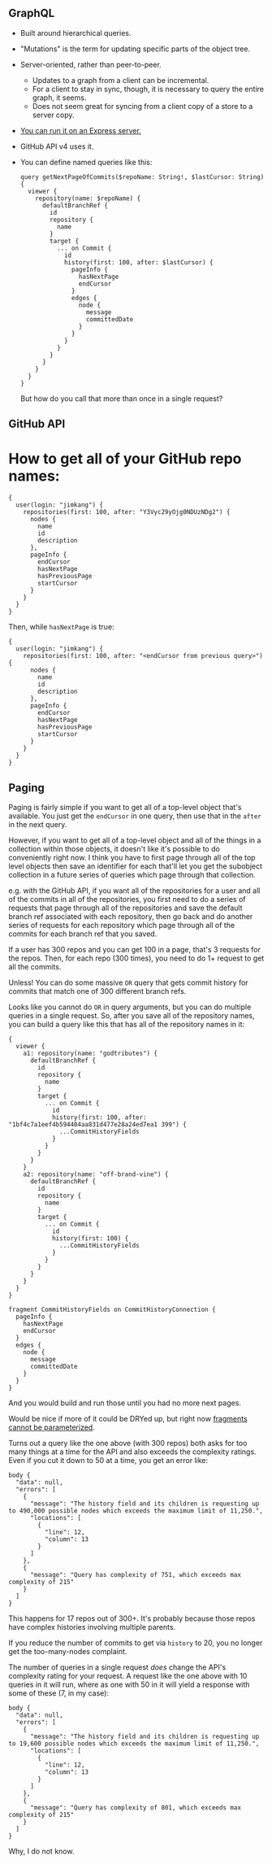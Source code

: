 GraphQL
------

- Built around hierarchical queries.
- "Mutations" is the term for updating specific parts of the object tree.
- Server-oriented, rather than peer-to-peer.
  - Updates to a graph from a client can be incremental.
  - For a client to stay in sync, though, it is necessary to query the entire graph, it seems.
  - Does not seem great for syncing from a client copy of a store to a server copy.
- [You can run it on an Express server.](http://graphql.org/graphql-js/running-an-express-graphql-server/)
- GitHub API v4 uses it.
- You can define named queries like this:

      query getNextPageOfCommits($repoName: String!, $lastCursor: String) {
        viewer {
          repository(name: $repoName) {
            defaultBranchRef {
              id
              repository {
                name
              }
              target {
                ... on Commit {
                  id
                  history(first: 100, after: $lastCursor) {
                    pageInfo {
                      hasNextPage
                      endCursor
                    }
                    edges {
                      node {
                        message
                        committedDate
                      }
                    }
                  }
                }
              }
            }
          }
        }
      }
    
   But how do you call that more than once in a single request?

GitHub API
----

# How to get all of your GitHub repo names:

    {
      user(login: "jimkang") {
        repositories(first: 100, after: "Y3Vyc29yOjg0NDUzNDg2") {
          nodes {
            name
            id
            description
          },
          pageInfo {
            endCursor
            hasNextPage
            hasPreviousPage
            startCursor
          }
        }
      }
    }

Then, while `hasNextPage` is true:

    {
      user(login: "jimkang") {
        repositories(first: 100, after: "<endCursor from previous query>") {
          nodes {
            name
            id
            description
          },
          pageInfo {
            endCursor
            hasNextPage
            hasPreviousPage
            startCursor
          }
        }
      }
    }

Paging
-----

Paging is fairly simple if you want to get all of a top-level object that's available. You just get the `endCursor` in one query, then use that in the `after` in the next query.

However, if you want to get all of a top-level object and all of the things in a collection within those objects, it doesn't like it's possible to do conveniently right now. I think you have to first page through all of the top level objects then save an identifier for each that'll let you get the subobject collection in a future series of queries which page through that collection.

e.g. with the GitHub API, if you want all of the repositories for a user and all of the commits in all of the repositories, you first need to do a series of requests that page through all of the repositories and save the default branch ref associated with each repository, then go back and do another series of requests for each repository which page through all of the commits for each branch ref that you saved.

If a user has 300 repos and you can get 100 in a page, that's 3 requests for the repos. Then, for each repo (300 times), you need to do 1+ request to get all the commits.

Unless! You can do some massive `OR` query that gets commit history for commits that match one of 300 different branch refs.

Looks like you cannot do `OR` in query arguments, but you can do multiple queries in a single request. So, after you save all of the repository names, you can build a query like this that has all of the repository names in it:

    {
      viewer {
        a1: repository(name: "godtributes") {
          defaultBranchRef {
            id
            repository {
              name
            }
            target {
              ... on Commit {
                id
                history(first: 100, after: "1bf4c7a1eef4b594404aa831d477e28a24ed7ea1 399") {
                  ...CommitHistoryFields
                }
              }
            }
          }
        }
        a2: repository(name: "off-brand-vine") {
          defaultBranchRef {
            id
            repository {
              name
            }
            target {
              ... on Commit {
                id
                history(first: 100) {
                  ...CommitHistoryFields
                }
              }
            }
          }
        }    
      }
    }

    fragment CommitHistoryFields on CommitHistoryConnection {
      pageInfo {
        hasNextPage
        endCursor
      }
      edges {
        node {
          message
          committedDate
        }
      }
    }

And you would build and run those until you had no more next pages.

Would be nice if more of it could be DRYed up, but right now [fragments cannot be parameterized](https://github.com/facebook/graphql/issues/204).

Turns out a query like the one above (with 300 repos) both asks for too many things at a time for the API and also exceeds the complexity ratings. Even if you cut it down to 50 at a time, you get an error like:

    body {
      "data": null,
      "errors": [
        {
          "message": "The history field and its children is requesting up to 490,000 possible nodes which exceeds the maximum limit of 11,250.",
          "locations": [
            {
              "line": 12,
              "column": 13
            }
          ]
        },
        {
          "message": "Query has complexity of 751, which exceeds max complexity of 215"
        }
      ]
    }

This happens for 17 repos out of 300+. It's probably because those repos have complex histories involving multiple parents.

If you reduce the number of commits to get via `history` to 20, you no longer get the too-many-nodes complaint. 

The number of queries in a single request *does* change the API's complexity rating for your request. A request like the one above with 10 queries in it will run, where as one with 50 in it will yield a response with some of these (7, in my case):

    body {
      "data": null,
      "errors": [
        {
          "message": "The history field and its children is requesting up to 19,600 possible nodes which exceeds the maximum limit of 11,250.",
          "locations": [
            {
              "line": 12,
              "column": 13
            }
          ]
        },
        {
          "message": "Query has complexity of 801, which exceeds max complexity of 215"
        }
      ]
    }

Why, I do not know.
